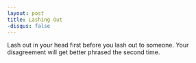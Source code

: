 ```yaml
---
layout: post
title: Lashing Out
-disqus: false
---
```


Lash out in your head first before you lash out to someone. Your disagreement will get better phrased the second time. 